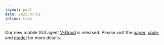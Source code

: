 ```yaml
---
layout: post
date: 2025-07-01
inline: true
---
```


Our new mobile GUI agent [V-Droid](https://arxiv.org/abs/2503.15937) is released. Please visit the [paper](https://arxiv.org/abs/2503.15937), [code](https://github.com/V-Droid-Agent/V-Droid-Public), and [model](https://huggingface.co/V-Droid/V-Droid-8B-0323) for more details.